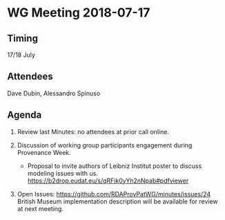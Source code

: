 # WG Meeting 2018-07-17


## Timing
17/18 July


## Attendees
Dave Dubin, Alessandro Spinuso


## Agenda
1. Review last Minutes: no attendees at prior call online.

2. Discussion of working group participants engagement during Provenance Week.
     - Proposal to invite authors of Leibniz Institut poster to discuss modeling
       issues with us. <https://b2drop.eudat.eu/s/qRFik0yYh2nNpab#pdfviewer>

3. Open Issues: <https://github.com/RDAProvPatWG/minutes/issues/24>
   British Museum implementation description will be available for
   review at next meeting.

